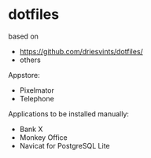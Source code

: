 # dotfiles

based on

  - https://github.com/driesvints/dotfiles/
  - others


Appstore:

  - Pixelmator
  - Telephone

Applications to be installed manually:

  - Bank X
  - Monkey Office
  - Navicat for PostgreSQL Lite
